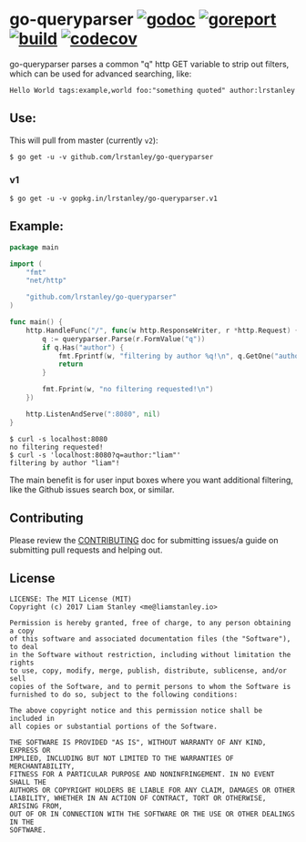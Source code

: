 # go-queryparser [![godoc](https://godoc.org/github.com/lrstanley/go-queryparser?status.png)](https://godoc.org/github.com/lrstanley/go-queryparser) [![goreport](https://goreportcard.com/badge/github.com/lrstanley/go-queryparser)](https://goreportcard.com/report/github.com/lrstanley/go-queryparser) [![build](https://travis-ci.org/lrstanley/go-queryparser.svg?branch=master)](https://travis-ci.org/lrstanley/go-queryparser) [![codecov](https://codecov.io/gh/lrstanley/go-queryparser/branch/master/graph/badge.svg)](https://codecov.io/gh/lrstanley/go-queryparser)

go-queryparser parses a common "q" http GET variable to strip out filters,
which can be used for advanced searching, like:

```
Hello World tags:example,world foo:"something quoted" author:lrstanley
```

## Use:

This will pull from master (currently `v2`):

```console
$ go get -u -v github.com/lrstanley/go-queryparser
```

### v1

```console
$ go get -u -v gopkg.in/lrstanley/go-queryparser.v1
```

## Example:

```go
package main

import (
	"fmt"
	"net/http"

	"github.com/lrstanley/go-queryparser"
)

func main() {
	http.HandleFunc("/", func(w http.ResponseWriter, r *http.Request) {
		q := queryparser.Parse(r.FormValue("q"))
		if q.Has("author") {
			fmt.Fprintf(w, "filtering by author %q!\n", q.GetOne("author"))
			return
		}

		fmt.Fprint(w, "no filtering requested!\n")
	})

	http.ListenAndServe(":8080", nil)
}
```

```console
$ curl -s localhost:8080
no filtering requested!
$ curl -s 'localhost:8080?q=author:"liam"'
filtering by author "liam"!
```

The main benefit is for user input boxes where you want additional filtering,
like the Github issues search box, or similar.

## Contributing

Please review the [CONTRIBUTING](https://github.com/lrstanley/go-queryparser/blob/master/CONTRIBUTING.md)
doc for submitting issues/a guide on submitting pull requests and helping out.

## License

    LICENSE: The MIT License (MIT)
    Copyright (c) 2017 Liam Stanley <me@liamstanley.io>

    Permission is hereby granted, free of charge, to any person obtaining a copy
    of this software and associated documentation files (the "Software"), to deal
    in the Software without restriction, including without limitation the rights
    to use, copy, modify, merge, publish, distribute, sublicense, and/or sell
    copies of the Software, and to permit persons to whom the Software is
    furnished to do so, subject to the following conditions:

    The above copyright notice and this permission notice shall be included in
    all copies or substantial portions of the Software.

    THE SOFTWARE IS PROVIDED "AS IS", WITHOUT WARRANTY OF ANY KIND, EXPRESS OR
    IMPLIED, INCLUDING BUT NOT LIMITED TO THE WARRANTIES OF MERCHANTABILITY,
    FITNESS FOR A PARTICULAR PURPOSE AND NONINFRINGEMENT. IN NO EVENT SHALL THE
    AUTHORS OR COPYRIGHT HOLDERS BE LIABLE FOR ANY CLAIM, DAMAGES OR OTHER
    LIABILITY, WHETHER IN AN ACTION OF CONTRACT, TORT OR OTHERWISE, ARISING FROM,
    OUT OF OR IN CONNECTION WITH THE SOFTWARE OR THE USE OR OTHER DEALINGS IN THE
    SOFTWARE.

